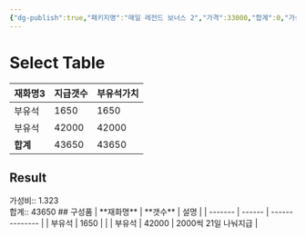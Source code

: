 ```yaml
---
{"dg-publish":true,"패키지명":"매일 레전드 보너스 2","가격":33000,"합계":0,"가성비":0,"permalink":"/Publish/Goods/Package/매일 레전드 보너스 2/","dgPassFrontmatter":true}
---
```



# Select Table
<div><table class="dataview table-view-table"><thead class="table-view-thead"><tr class="table-view-tr-header"><th class="table-view-th"><span>재화명</span><span class="dataview small-text">3</span></th><th class="table-view-th"><span>지급갯수</span></th><th class="table-view-th"><span>부유석가치</span></th></tr></thead><tbody class="table-view-tbody"><tr><td><span>부유석</span></td><td>1650</td><td>1650</td></tr><tr><td><span>부유석</span></td><td>42000</td><td>42000</td></tr><tr><td><span><strong>합계</strong></span></td><td>43650</td><td>43650</td></tr></tbody></table></div><p><span><h2 data-heading="Result" dir="auto">Result</h2></span></p><span><span>가성비:: 1.323 <br></span></span><span><span>합계:: 43650</span></span>
## 구성품
| **재화명** | **갯수** | 설명             |
| ------- | ------ | -------------- |
| 부유석     | 1650   |                |
| 부유석     | 42000  | 2000씩 21일 나눠지급 |


